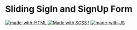 # Sliding SigIn and SignUp Form

[![made-with-HTML](https://img.shields.io/badge/Made%20with-HTML-1f425f.svg)](https://www.latex-project.org/)
[![Made with SCSS !](https://img.shields.io/badge/Made%20with-SCSS-1abc9c.svg)](https://GitHub.com/Naereen/ama)
[![made-with-JS](https://img.shields.io/badge/Made%20with-JS-1f425f.svg)](https://www.latex-project.org/)

